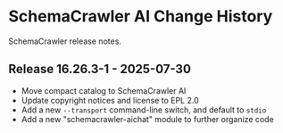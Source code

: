 # SchemaCrawler AI Change History

SchemaCrawler release notes.

<a name="v16.26.3-1"></a>
## Release 16.26.3-1 - 2025-07-30

- Move compact catalog to SchemaCrawler AI
- Update copyright notices and license to EPL 2.0
- Add a new `--transport` command-line switch, and default to `stdio`
- Add a new "schemacrawler-aichat" module to further organize code
